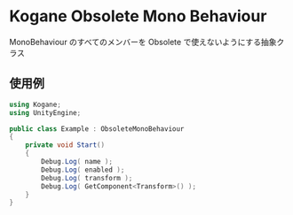 ﻿# Kogane Obsolete Mono Behaviour

MonoBehaviour のすべてのメンバーを Obsolete で使えないようにする抽象クラス

## 使用例

```cs
using Kogane;
using UnityEngine;

public class Example : ObsoleteMonoBehaviour
{
    private void Start()
    {
        Debug.Log( name );
        Debug.Log( enabled );
        Debug.Log( transform );
        Debug.Log( GetComponent<Transform>() );
    }
}
```